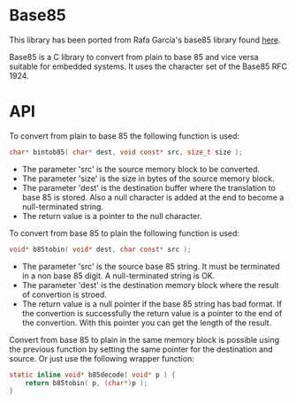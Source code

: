 # Base85
This library has been ported from Rafa García's base85 library found [here](https://github.com/rafagafe/base85).

Base85 is a C library to convert from plain to base 85 and vice versa suitable for embedded systems. It uses the character set of the Base85 RFC 1924.


# API
To convert from plain to base 85 the following function is used:
```C
char* bintob85( char* dest, void const* src, size_t size );
```
* The parameter 'src' is the source memory block to be converted.
* The parameter 'size' is the size in bytes of the source memory block.
* The parameter 'dest' is the destination buffer where the translation to base 85 is stored. Also a null character is added at the end to become a null-terminated string.
* The return value is a pointer to the null character.

To convert from base 85 to plain the following function is used:
```C
void* b85tobin( void* dest, char const* src );
```
* The parameter 'src' is the source base 85 string. It must be terminated in a non base 85 digit. A null-terminated string is OK.
* The parameter 'dest' is the destination memory block where the result of convertion is stroed.
* The return value is a null pointer if the base 85 string has bad format. If the convertion is successfully the return value is a pointer to the end of the convertion. With this pointer you can get the length of the result.

Convert from base 85 to plain in the same memory block is possible using the previous function by setting the same pointer for the destination and source. Or just use the following wrapper function:
```C
static inline void* b85decode( void* p ) {
    return b85tobin( p, (char*)p );
}
```

